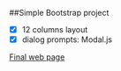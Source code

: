 ##Simple Bootstrap project

- [x] 12 columns layout
- [x] dialog prompts: Modal.js

[Final web page](https://ibasil.github.io/bootstrap/)
